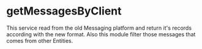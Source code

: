 getMessagesByClient
=======================
This service read from the old Messaging platform and return it's records according with the new format. Also this module 
filter those messages that comes from other Entities. 
	
	

